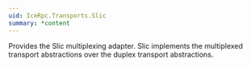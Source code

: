 ```yaml
---
uid: IceRpc.Transports.Slic
summary: *content
---
```


Provides the Slic multiplexing adapter. Slic implements the multiplexed transport abstractions over the duplex transport
abstractions.
